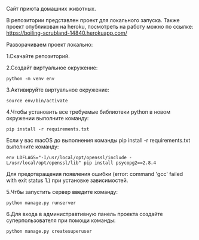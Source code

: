 Сайт приюта домашних животных.

В репозитории представлен проект для локального запуска. Также проект опубликован на heroku, посмотреть на работу можно по ссылке: https://boiling-scrubland-14840.herokuapp.com/

Разворачиваем проект локально:

1.Скачайте репозиторий.

2.Создайт виртуальное окружение: 
    
    python -m venv env
    
3.Активируйте виртуальное окружение:

    source env/bin/activate
    
4.Чтобы установить все требуемые библиотеки python в новом окружении выполните команду:
     
    pip install -r requirements.txt
    
Если у вас macOS до выполнения команды pip install -r requirements.txt выполните команду:

    env LDFLAGS="-I/usr/local/opt/openssl/include -L/usr/local/opt/openssl/lib" pip install psycopg2==2.8.4
    
Для предотвращения появления ошибки (error: command 'gcc' failed with exit status 1.) при установке зависимостей.

5.Чтбы запустить сервер введите команду:

    python manage.py runserver
    
6.Для входа в администравтивную панель проекта создайте суперпользователя при помощи команды:

    python manage.py createsuperuser
